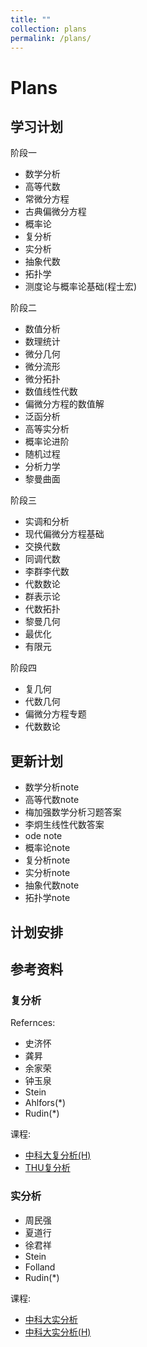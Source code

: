 ```yaml
---
title: ""
collection: plans
permalink: /plans/
---
```


# Plans

## 学习计划

阶段一

- 数学分析
- 高等代数
- 常微分方程
- 古典偏微分方程
- 概率论
- 复分析
- 实分析
- 抽象代数
- 拓扑学
- 测度论与概率论基础(程士宏)

阶段二

- 数值分析
- 数理统计
- 微分几何
- 微分流形
- 微分拓扑
- 数值线性代数
- 偏微分方程的数值解
- 泛函分析
- 高等实分析
- 概率论进阶
- 随机过程
- 分析力学
- 黎曼曲面

阶段三

- 实调和分析
- 现代偏微分方程基础
- 交换代数
- 同调代数
- 李群李代数
- 代数数论
- 群表示论
- 代数拓扑
- 黎曼几何
- 最优化
- 有限元

阶段四

- 复几何
- 代数几何
- 偏微分方程专题
- 代数数论

## 更新计划

- 数学分析note
- 高等代数note
- 梅加强数学分析习题答案
- 李炯生线性代数答案
- ode note
- 概率论note
- 复分析note
- 实分析note
- 抽象代数note
- 拓扑学note

## 计划安排




## 参考资料

### 复分析

Refernces:

- 史济怀
- 龚昇
- 余家荣
- 钟玉泉
- Stein
- Ahlfors(*)
- Rudin(*)

课程:

- [中科大复分析(H)](https://tysunseven.github.io/video/Complex%20Analysis%202020S.html)
- [THU复分析](https://www.bilibili.com/video/BV1US4y1F77R/)

### 实分析

- 周民强
- 夏道行
- 徐君祥
- Stein
- Folland
- Rudin(*)

课程:

- [中科大实分析](https://tysunseven.github.io/video/Real_Analysis_2022.html)
- [中科大实分析(H)](https://tysunseven.github.io/video/Real_Analysis_2020.html)
